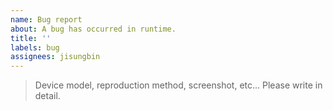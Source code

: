```yaml
---
name: Bug report
about: A bug has occurred in runtime.
title: ''
labels: bug
assignees: jisungbin
---
```


> Device model, reproduction method, screenshot, etc... Please write in detail.
